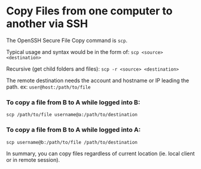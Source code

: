 # Copy Files from one computer to another via SSH

The OpenSSH Secure File Copy command is `scp`.

Typical usage and syntax would be in the form of: `scp <source> <destination>`

Recursive (get child folders and files): `scp -r <source> <destination>`

The remote destination needs the account and hostname or IP leading the path. ex: `user@host:/path/to/file`

### To copy a file from B to A while logged into B:
`scp /path/to/file username@a:/path/to/destination`

### To copy a file from B to A while logged into A:
`scp username@b:/path/to/file /path/to/destination`

In summary, you can copy files regardless of current location (ie. local client or in remote session).

